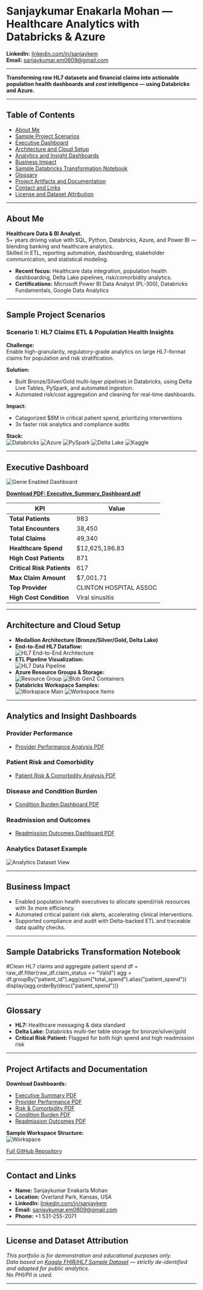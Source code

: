 # Sanjaykumar Enakarla Mohan — Healthcare Analytics with Databricks & Azure


**LinkedIn:** [linkedin.com/in/sanjaykem](https://www.linkedin.com/in/sanjaykem)  
**Email:** sanjaykumar.em0609@gmail.com  


---

**Transforming raw HL7 datasets and financial claims into actionable population health dashboards and cost intelligence — using Databricks and Azure.**

---

## Table of Contents
- [About Me](#about-me)
- [Sample Project Scenarios](#sample-project-scenarios)
- [Executive Dashboard](#executive-dashboard)
- [Architecture and Cloud Setup](#architecture-and-cloud-setup)
- [Analytics and Insight Dashboards](#analytics-and-insight-dashboards)
- [Business Impact](#business-impact)
- [Sample Databricks Transformation Notebook](#sample-databricks-transformation-notebook)
- [Glossary](#glossary)
- [Project Artifacts and Documentation](#project-artifacts-and-documentation)
- [Contact and Links](#contact-and-links)
- [License and Dataset Attribution](#license-and-dataset-attribution)

---

## About Me

**Healthcare Data & BI Analyst.**  
5+ years driving value with SQL, Python, Databricks, Azure, and Power BI — blending banking and healthcare analytics.  
Skilled in ETL, reporting automation, dashboarding, stakeholder communication, and statistical modeling.

- **Recent focus:** Healthcare data integration, population health dashboarding, Delta Lake pipelines, risk/comorbidity analytics.
- **Certifications:** Microsoft Power BI Data Analyst (PL-300), Databricks Fundamentals, Google Data Analytics

---

## Sample Project Scenarios

### Scenario 1: HL7 Claims ETL & Population Health Insights

**Challenge:**  
Enable high-granularity, regulatory-grade analytics on large HL7-format claims for population and risk stratification.

**Solution:**  
- Built Bronze/Silver/Gold multi-layer pipelines in Databricks, using Delta Live Tables, PySpark, and automated ingestion.
- Automated risk/cost aggregation and cleaning for real-time dashboards.

**Impact:**  
- Catagorized $8M in critical patient spend, prioritizing interventions
- 3x faster risk analytics and compliance audits

**Stack:**  
![Databricks](https://img.shields.io/badge/Databricks-cloud-red)
![Azure](https://img.shields.io/badge/Azure-cloud-blue)
![PySpark](https://img.shields.io/badge/PySpark-BigData-orange)
![Delta Lake](https://img.shields.io/badge/DeltaLake-ACID-green)
![Kaggle](https://img.shields.io/badge/Kaggle-data-lightgrey)

---

## Executive Dashboard

![Genie Enabled Dashboard](screenshots/genie_enabled_dashboard_hd.png)

**[Download PDF: Executive_Summary_Dashboard.pdf](screenshots/Executive_Summary_Dashboard.pdf)**

| KPI                        | Value                  |
|----------------------------|------------------------|
| **Total Patients**         | 983                    |
| **Total Encounters**       | 38,450                 |
| **Total Claims**           | 49,340                 |
| **Healthcare Spend**       | $12,625,196.83         |
| **High Cost Patients**     | 871                    |
| **Critical Risk Patients** | 617                    |
| **Max Claim Amount**       | $7,001.71              |
| **Top Provider**           | CLINTON HOSPITAL ASSOC |
| **High Cost Condition**    | Viral sinusitis        |

---

## Architecture and Cloud Setup

- **Medallion Architecture (Bronze/Silver/Gold, Delta Lake)**
- **End-to-End HL7 Dataflow:**  
  ![HL7 End-to-End Architecture](screenshots/hl7_end_to_end_architecture_hd.png)
- **ETL Pipeline Visualization:**  
  ![HL7 Data Pipeline](screenshots/hl7_data_pipeline_hd.png)
- **Azure Resource Groups & Storage:**  
  ![Resource Group](screenshots/azure_resource_group_hd.png)
  ![Blob Gen2 Containers](screenshots/azure_blob_storage_containers_hd.png)
- **Databricks Workspace Samples:**  
  ![Workspace Main](screenshots/workspace_hd.png)
  ![Workspace Items](screenshots/workspace_items_hd.png)

---

## Analytics and Insight Dashboards

### Provider Performance  
- [Provider Performance Analysis PDF](screenshots/Provider_Performance_Analysis.pdf)
### Patient Risk and Comorbidity  
- [Patient Risk & Comorbidity Analysis PDF](screenshots/Patient_Risk_Comorbidity_Analysis_Dashbboard.pdf)
### Disease and Condition Burden  
- [Condition Burden Dashboard PDF](screenshots/Disease_Condition_Burden_Dashboard.pdf)
### Readmission and Outcomes  
- [Readmission Outcomes Dashboard PDF](screenshots/Readmission-Outcomes-Analytics-Dashboard.pdf)
### Analytics Dataset Example  
![Analytics Dataset View](screenshots/dashboard_dataset_view_hd.png)

---

## Business Impact

- Enabled population health executives to allocate spend/risk resources with 3x more efficiency.
- Automated critical patient risk alerts, accelerating clinical interventions.
- Supported compliance and audit with Delta-backed ETL and traceable data quality checks.

---

## Sample Databricks Transformation Notebook

#Clean HL7 claims and aggregate patient spend
df = raw_df.filter(raw_df.claim_status == "Valid")
agg = df.groupBy("patient_id").agg(sum("total_spend").alias("patient_spend"))
display(agg.orderBy(desc("patient_spend")))


---

## Glossary

- **HL7:** Healthcare messaging & data standard
- **Delta Lake:** Databricks multi-tier table storage for bronze/silver/gold
- **Critical Risk Patient:** Flagged for both high spend and high readmission risk

---

## Project Artifacts and Documentation

**Download Dashboards:**
- [Executive Summary PDF](screenshots/Executive_Summary_Dashboard.pdf)
- [Provider Performance PDF](screenshots/Provider_Performance_Analysis.pdf)
- [Risk & Comorbidity PDF](screenshots/Patient_Risk_Comorbidity_Analysis_Dashbboard.pdf)
- [Condition Burden PDF](screenshots/Disease_Condition_Burden_Dashboard.pdf)
- [Readmission Outcomes PDF](screenshots/Readmission-Outcomes-Analytics-Dashboard.pdf)

**Sample Workspace Structure:**  
![Workspace](screenshots/workspace_items_hd.png)

[Full GitHub Repository](https://github.com/EMSanjaykumar/healthcare-analytics-databricks-portfolio)

---

## Contact and Links

- **Name:** Sanjaykumar Enakarla Mohan
- **Location:** Overland Park, Kansas, USA
- **LinkedIn:** [linkedin.com/in/sanjaykem](https://www.linkedin.com/in/sanjaykem)
- **Email:** sanjaykumar.em0609@gmail.com
- **Phone:** +1 531-255-2071

---

## License and Dataset Attribution

_This portfolio is for demonstration and educational purposes only.  
Data based on [Kaggle FHIR/HL7 Sample Dataset](https://www.kaggle.com/datasets/drscarlat/fhir-1ksample) — strictly de-identified and adapted for public analytics._  
_No PHI/PII is used._

---

